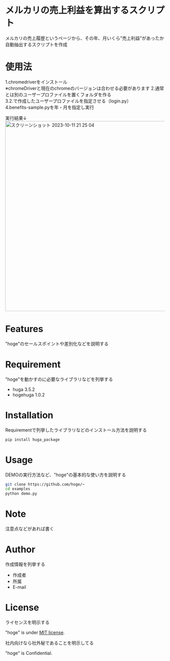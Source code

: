 # メルカリの売上利益を算出するスクリプト
メルカリの売上履歴というページから、その年、月いくら”売上利益”があったか自動抽出するスクリプトを作成

# 使用法
1.chromedriverをインストール  
※chromeDriverと現在のchromeのバージョンは合わせる必要があります
2.通常とは別のユーザープロファイルを置くフォルダを作る  
3.2.で作成したユーザープロファイルを指定させる（login.py）  
4.benefits-sample.pyを年・月を指定し実行  


実行結果↓
<img width="599" alt="スクリーンショット 2023-10-11 21 25 04" src="https://github.com/KtaniSyunya/mercali-statics/assets/98572375/0fb6a549-d79f-4340-8ace-bc89d9812597">


# Features

"hoge"のセールスポイントや差別化などを説明する

# Requirement

"hoge"を動かすのに必要なライブラリなどを列挙する

* huga 3.5.2
* hogehuga 1.0.2

# Installation

Requirementで列挙したライブラリなどのインストール方法を説明する

```bash
pip install huga_package
```

# Usage

DEMOの実行方法など、"hoge"の基本的な使い方を説明する

```bash
git clone https://github.com/hoge/~
cd examples
python demo.py
```

# Note

注意点などがあれば書く

# Author

作成情報を列挙する

* 作成者
* 所属
* E-mail

# License
ライセンスを明示する

"hoge" is under [MIT license](https://en.wikipedia.org/wiki/MIT_License).

社内向けなら社外秘であることを明示してる

"hoge" is Confidential.
